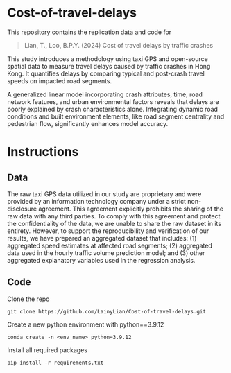 # Cost-of-travel-delays

This repository contains the replication data and code for 

> Lian, T., Loo, B.P.Y. (2024) Cost of travel delays by traffic crashes

This study introduces a methodology using taxi GPS and open-source spatial data to measure travel delays caused by traffic crashes in Hong Kong. It quantifies delays by comparing typical and post-crash travel speeds on impacted road segments. 

A generalized linear model incorporating crash attributes, time, road network features, and urban environmental factors reveals that delays are poorly explained by crash characteristics alone. Integrating dynamic road conditions and built environment elements, like road segment centrality and pedestrian flow, significantly enhances model accuracy. 

# Instructions

## Data
The raw taxi GPS data utilized in our study are proprietary and were provided by an information technology company under a strict non-disclosure agreement. This agreement explicitly prohibits the sharing of the raw data with any third parties. To comply with this agreement and protect the confidentiality of the data, we are unable to share the raw dataset in its entirety. However, to support the reproducibility and verification of our results, we have prepared an aggregated dataset that includes: (1) aggregated speed estimates at affected road segments; (2) aggregated data used in the hourly traffic volume prediction model; and (3) other aggregated explanatory variables used in the regression analysis.




## Code

Clone the repo
```
git clone https://github.com/LainyLian/Cost-of-travel-delays.git
```

Create a new python environment with python==3.9.12
```
conda create -n <env_name> python=3.9.12
```

Install all required packages
```
pip install -r requirements.txt
```


